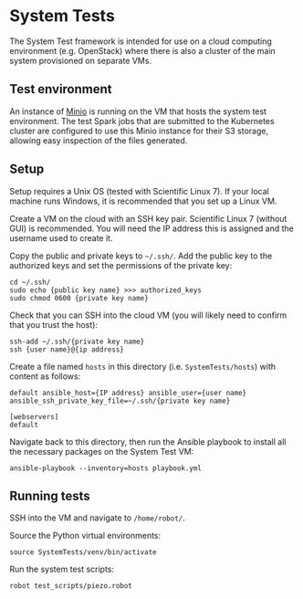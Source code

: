 # System Tests

The System Test framework is intended for use on a cloud computing environment (e.g. OpenStack) where there is also a cluster of the main system provisioned on separate VMs.

## Test environment

An instance of [Minio](https://www.minio.io/) is running on the VM that hosts the system test environment. The test Spark jobs that are submitted to the Kubernetes cluster are configured to use this Minio instance for their S3 storage, allowing easy inspection of the files generated.

## Setup

Setup requires a Unix OS (tested with Scientific Linux 7). If your local machine runs Windows, it is recommended that you set up a Linux VM.

Create a VM on the cloud with an SSH key pair. Scientific Linux 7 (without GUI) is recommended. You will need the IP address this is assigned and the username used to create it.

Copy the public and private keys to `~/.ssh/`. Add the public key to the authorized keys and set the permissions of the private key:
```
cd ~/.ssh/
sudo echo {public key name} >>> authorized_keys
sudo chmod 0600 {private key name}
```

Check that you can SSH into the cloud VM (you will likely need to confirm that you trust the host):
```
ssh-add ~/.ssh/{private key name}
ssh {user name}@{ip address}
```

Create a file named `hosts` in this directory (i.e. `SystemTests/hosts`) with content as follows:
```
default ansible_host={IP address} ansible_user={user name} ansible_ssh_private_key_file=~/.ssh/{private key name}

[webservers]
default
```

Navigate back to this directory, then run the Ansible playbook to install all the necessary packages on the System Test VM:
```
ansible-playbook --inventory=hosts playbook.yml
```

## Running tests

SSH into the VM and navigate to `/home/robot/`.

Source the Python virtual environments:
```
source SystemTests/venv/bin/activate
```

Run the system test scripts:
```
robot test_scripts/piezo.robot
```
